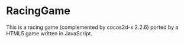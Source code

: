 # RacingGame
This is a racing game (complemented by cocos2d-x 2.2.6) ported by a HTML5 game written in JavaScript.
